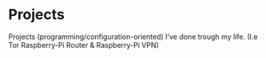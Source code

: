 # Projects
Projects (programming/configuration-oriented) I've done trough my life. (I.e Tor Raspberry-Pi Router &amp; Raspberry-Pi VPN)
